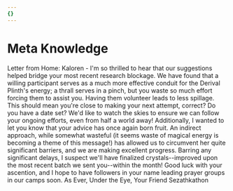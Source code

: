 ```yaml
---
{}
---
```

# Meta Knowledge

Letter from Home:
	Kaloren - I'm so thrilled to hear that our suggestions helped bridge your most recent research blockage. We have found that a willing participant serves as a much more effective conduit for the Derival Plinth's energy; a thrall serves in a pinch, but you waste so much effort forcing them to assist you. Having them volunteer leads to less spillage. This should mean you're close to making your next attempt, correct? Do you have a date set? We'd like to watch the skies to ensure we can follow your ongoing efforts, even from half a world away! Additionally, I wanted to let you know that your advice has once again born fruit. An indirect approach, while somewhat wasteful (it seems waste of magical energy is becoming a theme of this message!) has allowed us to circumvent her quite significant barriers, and we are making excellent progress. Barring any significant delays, I suspect we'll have finalized crystals--improved upon the most recent batch we sent you--within the month! Good luck with your ascention, and I hope to have followers in your name leading prayer groups in our camps soon. As Ever, Under the Eye, Your Friend Sezathkathon